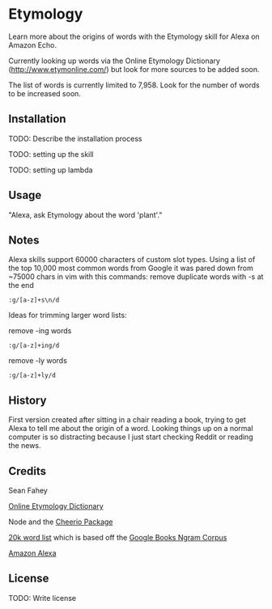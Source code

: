 # Etymology

Learn more about the origins of words with the Etymology skill for Alexa on Amazon Echo.

Currently looking up words via the Online Etymology Dictionary (http://www.etymonline.com/) but look for more sources to be added soon.

The list of words is currently limited to 7,958. Look for the number of words to be increased soon.

## Installation

TODO: Describe the installation process

TODO: setting up the skill

TODO: setting up lambda

## Usage

"Alexa, ask Etymology about the word 'plant'."

## Notes

Alexa skills support 60000 characters of custom slot types. Using a list of the top 10,000 most common words from Google it was pared down from ~75000 chars in vim with this commands:
remove duplicate words with -s at the end

`:g/[a-z]+s\n/d`

Ideas for trimming larger word lists:

remove -ing words

`:g/[a-z]+ing/d`

remove -ly words

`:g/[a-z]+ly/d`

## History

First version created after sitting in a chair reading a book, trying to get Alexa to tell me about the origin of a word. Looking things up on a normal computer is so distracting because I just start checking Reddit or reading the news.

## Credits

Sean Fahey

[Online Etymology Dictionary](http://www.etymonline.com/)

Node and the [Cheerio Package](https://www.npmjs.com/package/cheerio)

[20k word list](https://github.com/first20hours/google-10000-english) which is based off the [Google Books Ngram Corpus](https://storage.googleapis.com/books/ngrams/books/datasetsv2.html)

[Amazon Alexa](https://developer.amazon.com/public/solutions/alexa)

## License

TODO: Write license